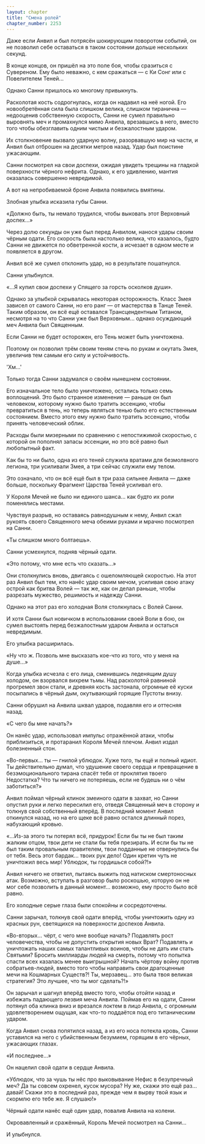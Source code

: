 ```yaml
---
layout: chapter
title: "Смена ролей"
chapter_number: 2253
---
```




Даже если Анвил и был потрясён шокирующим поворотом событий, он не позволил себе оставаться в таком состоянии дольше нескольких секунд.

В конце концов, он пришёл на это поле боя, чтобы сразиться с Сувереном. Ему было неважно, с кем сражаться — с Ки Сонг или с Повелителем Теней...

Однако Санни пришлось ко многому привыкнуть.

Расколотая кость содрогнулась, когда он надавил на неё ногой. Его новообретённая сила была слишком велика, слишком тиранична — недооценив собственную скорость, Санни не сумел правильно выровнять меч и промахнулся мимо Анвила, врезавшись в него, вместо того чтобы обезглавить одним чистым и безжалостным ударом.

Их столкновение вызвало ударную волну, разорвавшую мир на части, и Анвил был отброшен на десятки метров назад. Удар был поистине ужасающим.

Санни посмотрел на свои доспехи, ожидая увидеть трещины на гладкой поверхности чёрного нефрита. Однако, к его удивлению, мантия оказалась совершенно невредимой.

А вот на непробиваемой броне Анвила появились вмятины.

Злобная улыбка исказила губы Санни.

«Должно быть, ты немало трудился, чтобы выковать этот Верховный доспех...»

Через долю секунды он уже был перед Анвилом, нанося удары своим чёрным одати. Его скорость была настолько велика, что казалось, будто Санни не движется по обветренной кости, а исчезает в одном месте и появляется в другом.

Анвил всё же сумел отклонить удар, но в результате пошатнулся.

Санни улыбнулся.

«...Я купил свои доспехи у Спящего за горсть осколков души».

Однако за улыбкой скрывалась некоторая осторожность. Класс Змея зависел от самого Санни, но его ранг — от мастерства в Танце Теней. Таким образом, он всё ещё оставался Трансцендентным Титаном, несмотря на то что Санни уже был Верховным... однако осуждающий меч Анвила был Священным.

Если Санни не будет осторожен, его Тень может быть уничтожена.

Поэтому он позволил трём своим теням стечь по рукам и окутать Змея, увеличив тем самым его силу и устойчивость.

'Хм…'

Только тогда Санни задумался о своём нынешнем состоянии.

Его изначальное тело было уничтожено, остались только семь воплощений. Это было странное изменение — раньше он был человеком, которому нужно было тратить эссенцию, чтобы превратиться в тень, но теперь являться тенью было его естественным состоянием. Вместо этого ему нужно было тратить эссенцию, чтобы принять человеческий облик.

Расходы были мизерными по сравнению с непостижимой скоростью, с которой он пополнял запасы эссенции, но это всё равно был любопытный факт.

Как бы то ни было, одна из его теней служила вратами для безмолвного легиона, три усиливали Змея, а три сейчас служили ему телом.

Это означало, что он всё ещё был в три раза сильнее Анвила — даже больше, поскольку Фрагмент Царства Теней усиливал его.

У Короля Мечей не было ни единого шанса... как будто их роли поменялись местами.

Чувствуя разрыв, но оставаясь равнодушным к нему, Анвил сжал рукоять своего Священного меча обеими руками и мрачно посмотрел на Санни.

«Ты слишком много болтаешь».

Санни усмехнулся, подняв чёрный одати.

«Это потому, что мне есть что сказать...»

Они столкнулись вновь, двигаясь с ошеломляющей скоростью. На этот раз Анвил был тем, кто нанёс удар своим мечом, усиливая свою атаку острой как бритва Волей — так же, как он делал раньше, чтобы разрезать мужество, решимость и надежду Санни.

Однако на этот раз его холодная Воля столкнулась с Волей Санни.

И хотя Санни был новичком в использовании своей Воли в бою, он сумел выстоять перед безжалостным ударом Анвила и остаться невредимым.

Его улыбка расширилась.

«Ну что ж. Позволь мне высказать кое-что из того, что у меня на душе...»

Когда улыбка исчезла с его лица, сменившись леденящим душу холодом, он взорвался вихрем тьмы. Над расколотой равниной прогремел звон стали, и древняя кость застонала, огромные её куски посыпались в чёрный дым, окутывающий горящие Пустоты внизу.

Санни обрушил на Анвила шквал ударов, подавляя его и оттесняя назад.

«С чего бы мне начать?»

Он нанёс удар, использовал импульс отражённой атаки, чтобы приблизиться, и протаранил Короля Мечей плечом. Анвил издал болезненный стон.

«Во-первых... ты — гнилой ублюдок. Хуже того, ты ещё и полный идиот. Ты действительно думал, что удушение своего сердца и превращение в безэмоционального тирана спасёт тебя от проклятия твоего Недостатка? Что ты ничего не потеряешь, если не будешь ни о чём заботиться?»

Анвил поймал чёрный клинок змеиного одати в захват, но Санни опустил руки и легко пересилил его, отведя Священный меч в сторону и толкнув свой собственный вперёд. В последний момент Анвил откинулся назад, но на его щеке всё равно остался длинный порез, набухающий кровью.

«...Из-за этого ты потерял всё, придурок! Если бы ты не был таким жалким отцом, твои дети не стали бы тебя презирать. И если бы ты не был таким провальным правителем, твои подданные не отвернулись бы от тебя. Весь этот бардак... твоих рук дело! Один кретин чуть не уничтожил весь мир! Ублюдок, ты гордишься собой?!»

Анвил ничего не ответил, пытаясь выжить под натиском смертоносных атак. Возможно, вступать в разговор было роскошью, которую он не мог себе позволить в данный момент... возможно, ему просто было всё равно.

Его холодные серые глаза были спокойны и сосредоточены.

Санни зарычал, толкнув свой одати вперёд, чтобы уничтожить одну из красных рун, светящихся на поверхности доспехов Анвила.

«Во-вторых... чёрт, с чего мне вообще начать? Подавлять рост человечества, чтобы не допустить открытия новых Врат? Подавлять и уничтожать наших самых талантливых воинов, чтобы не дать им стать Святыми? Бросить миллиарды людей на смерть, потому что попытка спасти всех казалась менее выигрышной? Начать чёртову войну против собратьев-людей, вместо того чтобы направить свои драгоценные мечи на Кошмарных Существ?! Ты, мерзавец... это была твоя великая стратегия? Это лучшее, что ты мог сделать?!»

Он зарычал и шагнул вперёд вместо того, чтобы отойти назад и избежать падающего лезвия меча Анвила. Поймав его на одати, Санни потянул оба клинка вниз и врезался локтем в лицо Анвила, с огромным удовлетворением ощущая, как что-то поддаётся под его титаническим ударом.

Когда Анвил снова попятился назад, а из его носа потекла кровь, Санни уставился на него с убийственным безумием, горящим в его чёрных, ужасающих глазах.

«И последнее...»

Он нацелил свой одати в сердце Анвила.

«Ублюдок, что за чушь ты нёс про выковывание Нефис в безупречный меч? Да ты совсем охренел, кусок мусора? Ну же, скажи это ещё раз... давай! Скажи это в последний раз, прежде чем я вырву твой язык и скормлю его тебе же. Я слушаю!»

Чёрный одати нанёс ещё один удар, повалив Анвила на колени.

Окровавленный и сражённый, Король Мечей посмотрел на Санни...

И улыбнулся.


